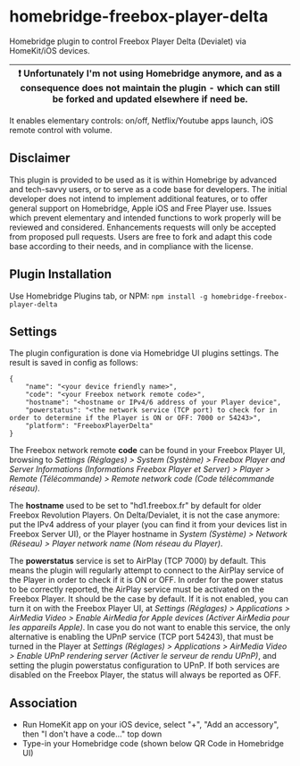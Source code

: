 # homebridge-freebox-player-delta
Homebridge plugin to control Freebox Player Delta (Devialet) via HomeKit/iOS devices.

| :exclamation:  Unfortunately I'm not using Homebridge anymore, and as a consequence does not maintain the plugin - which can still be forked and updated elsewhere if need be. |
|-----------------------------------------|

It enables elementary controls: on/off, Netflix/Youtube apps launch, iOS remote control with volume.

## Disclaimer
This plugin is provided to be used as it is within Homebrige by advanced and tech-savvy users, or to serve as a code base for developers. The initial developer does not intend to implement additional features, or to offer general support on Homebridge, Apple iOS and Free Player use. Issues which prevent elementary and intended functions to work properly will be reviewed and considered. Enhancements requests will only be accepted from proposed pull requests. Users are free to fork and adapt this code base according to their needs, and in compliance with the license.

## Plugin Installation
Use Homebridge Plugins tab, or NPM: `npm install -g homebridge-freebox-player-delta`

## Settings

The plugin configuration is done via Homebridge UI plugins settings.
The result is saved in config as follows:
```
{
	"name": "<your device friendly name>",
	"code": "<your Freebox network remote code>",
	"hostname": "<hostname or IPv4/6 address of your Player device",
	"powerstatus": "<the network service (TCP port) to check for in order to determine if the Player is ON or OFF: 7000 or 54243>",
	"platform": "FreeboxPlayerDelta"
}
```

The Freebox network remote **code** can be found in your Freebox Player UI, browsing to _Settings (Réglages) > System (Système) > Freebox Player and Server Informations (Informations Freebox Player et Server) >  Player > Remote (Télécommande) > Remote network code (Code télécommande réseau)_.

The **hostname** used to be set to "hd1.freebox.fr" by default for older Freebox Revolution Players.
On Delta/Devialet, it is not the case anymore: put the IPv4 address of your player (you can find it from your devices list in Freebox Server UI), or the Player hostname in _System (Système) > Network (Réseau) > Player network name (Nom réseau du Player)_.

The **powerstatus** service is set to AirPlay (TCP 7000) by default. This means the plugin will regularly attempt to connect to the AirPlay service of the Player in order to check if it is ON or OFF. In order for the power status to be correctly reported, the AirPlay service must be activated on the Freebox Player. It should be the case by default. If it is not enabled, you can turn it on with the Freebox Player UI, at _Settings (Réglages) > Applications > AirMedia Video > Enable AirMedia for Apple devices (Activer AirMedia pour les appareils Apple)_. In case you do not want to enable this service, the only alternative is enabling the UPnP service (TCP port 54243), that must be turned in the Player at _Settings (Réglages) > Applications > AirMedia Video > Enable UPnP rendering server (Activer le serveur de rendu UPnP)_, and setting the plugin powerstatus configuration to UPnP. If both services are disabled on the Freebox Player, the status will always be reported as OFF.

## Association

- Run HomeKit app on your iOS device, select "+", "Add an accessory", then "I don't have a code..." top down
- Type-in your Homebridge code (shown below QR Code in Homebridge UI)
